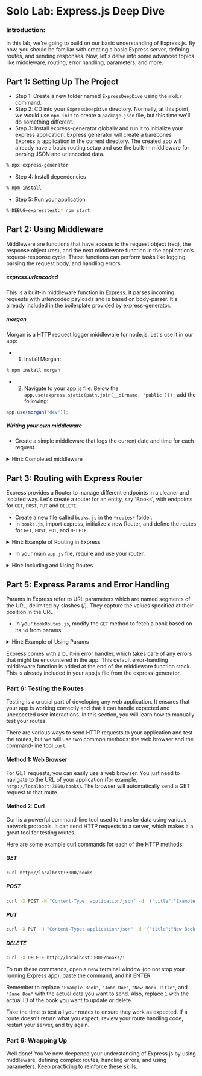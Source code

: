 # Solo Lab: Express.js Deep Dive

### Introduction:

In this lab, we're going to build on our basic understanding of Express.js. By now, you should be familiar with creating a basic Express server, defining routes, and sending responses. Now, let's delve into some advanced topics like middleware, routing, error handling, parameters, and more.

## Part 1: Setting Up The Project

- Step 1: Create a new folder named `ExpressDeepDive` using the `mkdir` command.
- Step 2: CD into your `ExpressDeepDive` directory. Normally, at this point, we would use `npm init` to create a `package.json` file, but this time we'll do something different.
- Step 3: Install express-generator globally and run it to initialize your express application. Express generator will create a barebones Express.js application in the current directory. The created app will already have a basic routing setup and use the built-in middleware for parsing JSON and urlencoded data.

```zsh
% npx express-generator
```

- Step 4: Install dependencies

```zsh
% npm install
```

- Step 5: Run your application

```zsh
% DEBUG=expresstest:* npm start
```

## Part 2: Using Middleware

Middleware are functions that have access to the request object (req), the response object (res), and the next middleware function in the application’s request-response cycle. These functions can perform tasks like logging, parsing the request body, and handling errors.

##### express.urlencoded

This is a built-in middleware function in Express. It parses incoming requests with urlencoded payloads and is based on body-parser. It's already included in the boilerplate provided by express-generator.

##### morgan

Morgan is a HTTP request logger middleware for node.js. Let's use it in our app:

- 1. Install Morgan:

```zsh
% npm install morgan
```

- 2. Navigate to your app.js file. Below the `app.use(express.static(path.join(__dirname, 'public')));` add the following:

```javascript
app.use(morgan("dev"));
```

##### Writing your own middleware

- Create a simple middleware that logs the current date and time for each request.

<details>
<summary>Hint: Completed middleware</summary>

```javascript
app.use((req, res, next) => {
  console.log("Request Time:", Date.now());
  next();
});
```

</details>

## Part 3: Routing with Express Router

Express provides a Router to manage different endpoints in a cleaner and isolated way. Let's create a router for an entity, say 'Books', with endpoints for `GET`, `POST`, `PUT` and `DELETE`.

- Create a new file called `books.js` in the `*routes*` folder.
- In `books.js`, import express, initialize a new Router, and define the routes for `GET`, `POST`, `PUT`, and `DELETE`.

<details>
<summary>Hint: Example of Routing in Express</summary>

```javascript
const express = require("express");
const router = express.Router();

// Implement the routes

// GET /books
router.get("/", function (req, res, next) {
  res.send("GET request to /books");
});

// POST /books
router.post("/", function (req, res, next) {
  res.send("POST request to /books");
});

// GET /books/:bookId
router.get("/:bookId", function (req, res, next) {
  res.send(`GET request to /books/${req.params.bookId}`);
});

// PUT /books/:bookId
router.put("/:bookId", function (req, res, next) {
  res.send(`PUT request to /books/${req.params.bookId}`);
});

// DELETE /books/:bookId
router.delete("/:bookId", function (req, res, next) {
  res.send(`DELETE request to /books/${req.params.bookId}`);
});

module.exports = router;
```

</details>

- In your main `app.js` file, require and use your router.

<details>
<summary>Hint: Including and Using Routes</summary>

```javascript
const bookRoutes = require("./routes/bookRoutes");

app.use("/books", bookRoutes);
```

</details>

## Part 5: Express Params and Error Handling

Params in Express refer to URL parameters which are named segments of the URL, delimited by slashes (/). They capture the values specified at their position in the URL.

- In your `bookRoutes.js`, modify the `GET` method to fetch a book based on its `id` from params.

<details>
<summary>Hint: Example of Using Params</summary>

```javascript
router.get("/:id", (req, res) => {
  res.send(`GET Book with id ${req.params.id}`);
});
```

</details>

Express comes with a built-in error handler, which takes care of any errors that might be encountered in the app. This default error-handling middleware function is added at the end of the middleware function stack. This is already included in your app.js file from the express-generator.

### Part 6: Testing the Routes

Testing is a crucial part of developing any web application. It ensures that your app is working correctly and that it can handle expected and unexpected user interactions. In this section, you will learn how to manually test your routes.

There are various ways to send HTTP requests to your application and test the routes, but we will use two common methods: the web browser and the command-line tool `curl`.

#### Method 1: Web Browser

For GET requests, you can easily use a web browser. You just need to navigate to the URL of your application (for example, `http://localhost:3000/books`). The browser will automatically send a GET request to that route.

#### Method 2: Curl

Curl is a powerful command-line tool used to transfer data using various network protocols. It can send HTTP requests to a server, which makes it a great tool for testing routes.

Here are some example curl commands for each of the HTTP methods:

##### GET

```zsh
curl http://localhost:3000/books
```

##### POST

```zsh
curl -X POST -H "Content-Type: application/json" -d '{"title":"Example Book", "author":"John Doe"}' http://localhost:3000/books
```

##### PUT

```zsh
curl -X PUT -H "Content-Type: application/json" -d '{"title":"New Book Title", "author":"Jane Doe"}' http://localhost:3000/books/1
```

##### DELETE

```zsh
curl -X DELETE http://localhost:3000/books/1
```

To run these commands, open a new terminal window (do not stop your running Express app), paste the command, and hit ENTER.

Remember to replace `"Example Book"`, `"John Doe"`, `"New Book Title"`, and `"Jane Doe"` with the actual data you want to send. Also, replace `1` with the actual ID of the book you want to update or delete.

Take the time to test all your routes to ensure they work as expected. If a route doesn't return what you expect, review your route handling code, restart your server, and try again.

### Part 6: Wrapping Up

Well done! You've now deepened your understanding of Express.js by using middleware, defining complex routes, handling errors, and using parameters. Keep practicing to reinforce these skills.
